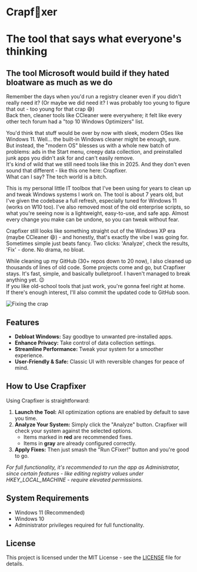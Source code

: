# Crapf🧼xer

# The tool that says what everyone's thinking

## The tool Microsoft would build if they hated bloatware as much as we do

Remember the days when you'd run a registry cleaner even if you didn't really need it? (Or maybe we did need it? I was probably too young to figure that out - too young for that crap 😅) <br>Back then, cleaner tools like CCleaner were everywhere; it felt like every other tech forum had a "top 10 Windows Optimizers" list.

You'd think that stuff would be over by now with sleek, modern OSes like Windows 11. Well... the built-in Windows cleaner might be enough, sure. <br>But instead, the "modern OS" blesses us with a whole new batch of problems: ads in the Start menu, creepy data collection, and preinstalled junk apps you didn't ask for and can't easily remove. <br>It's kind of wild that we still need tools like this in 2025. And they don't even sound that different - like this one here: Crapfixer. <br>What can I say? The tech world is a bitch.

This is my personal little IT toolbox that I've been using for years to clean up and tweak Windows systems I work on. The tool is about 7 years old, but I've given the codebase a full refresh, especially tuned for Windows 11 (works on W10 too). I've also removed most of the old enterprise scripts, so what you're seeing now is a lightweight, easy-to-use, and safe app. Almost every change you make can be undone, so you can tweak without fear.

Crapfixer still looks like something straight out of the Windows XP era (maybe CCleaner 😄) - and honestly, that's exactly the vibe I was going for. Sometimes simple just beats fancy. Two clicks: 'Analyze', check the results, 'Fix' - done. No drama, no bloat.

While cleaning up my GitHub (30+ repos down to 20 now), I also cleaned up thousands of lines of old code. Some projects come and go, but Crapfixer stays. It's fast, simple, and basically bulletproof. I haven't managed to break anything yet. 😉 <br>If you like old-school tools that just work, you're gonna feel right at home. <br>If there's enough interest, I'll also commit the updated code to GitHub soon.

![Fixing the crap](https://github.com/user-attachments/assets/cb568d53-113e-4a14-8c88-30e822b45bd3)

## Features

- **Debloat Windows:** Say goodbye to unwanted pre-installed apps.
- **Enhance Privacy:** Take control of data collection settings.
- **Streamline Performance:** Tweak your system for a smoother experience.
- **User-Friendly & Safe:** Classic UI with reversible changes for peace of mind.

## How to Use Crapfixer

Using Crapfixer is straightforward:

1. **Launch the Tool:** All optimization options are enabled by default to save you time.
2. **Analyze Your System:** Simply click the "Analyze" button. Crapfixer will check your system against the selected options.
   - Items marked in **red** are recommended fixes.
   - Items in **gray** are already configured correctly.
3. **Apply Fixes:** Then just smash the "Run CFixer!" button and you're good to go.

_For full functionality, it's recommended to run the app as Administrator, since certain features - like editing registry values under HKEY_LOCAL_MACHINE - require elevated permissions._

## System Requirements

- Windows 11 (Recommended)
- Windows 10
- Administrator privileges required for full functionality.

## License

This project is licensed under the MIT License - see the [LICENSE](./LICENSE) file for details.
